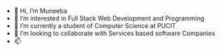 - 👋 Hi, I’m Muneeba
- 👀 I’m interested in Full Stack Web Development and Programming
- 🌱 I’m currently a student of Computer Science at PUCIT
- 💞️ I’m looking to collaborate with Services based software Companies
- 📫

<!---
bcsf17m543/bcsf17m543 is a ✨ special ✨ repository because its `README.md` (this file) appears on your GitHub profile.
You can click the Preview link to take a look at your changes.
--->
